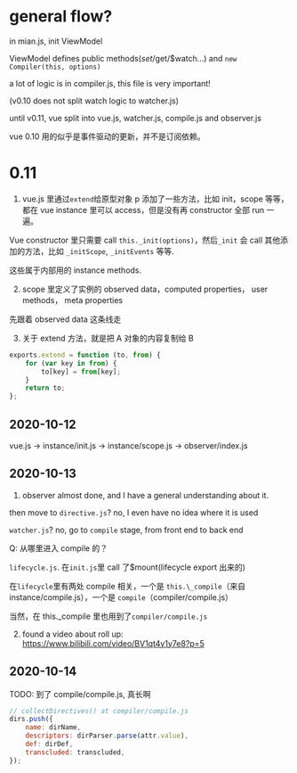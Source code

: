 # general flow?

in mian.js, init ViewModel

ViewModel defines public methods($set/$get/\$watch...) and `new Compiler(this, options)`

a lot of logic is in compiler.js, this file is very important!

(v0.10 does not split watch logic to watcher.js)

until v0.11, vue split into vue.js, watcher.js, compile.js and observer.js

vue 0.10 用的似乎是事件驱动的更新，并不是订阅依赖。

# 0.11

1. vue.js 里通过`extend`给原型对象 p 添加了一些方法，比如 init，scope 等等，都在 vue instance 里可以 access，但是没有再 constructor 全部 run 一遍。

Vue constructor 里只需要 call `this._init(options)`，然后`_init` 会 call 其他添加的方法，比如 `_initScope`, `_initEvents` 等等.

这些属于内部用的 instance methods.

2. scope 里定义了实例的 observed data，computed properties， user methods， meta properties

先跟着 observed data 这条线走

3. 关于 extend 方法，就是把 A 对象的内容复制给 B

```js
exports.extend = function (to, from) {
    for (var key in from) {
        to[key] = from[key];
    }
    return to;
};
```

## 2020-10-12

vue.js -> instance/init.js -> instance/scope.js -> observer/index.js

## 2020-10-13

1. observer almost done, and I have a general understanding about it.

then move to `directive.js`? no, I even have no idea where it is used

`watcher.js`? no, go to `compile` stage, from front end to back end

Q: 从哪里进入 compile 的？

`lifecycle.js`. 在`init.js`里 call 了\$mount(lifecycle export 出来的)

在`lifecycle`里有两处 compile 相关，一个是 `this.\_compile`（来自 instance/compile.js），一个是 `compile`（compiler/compile.js）

当然，在 this.\_compile 里也用到了`compiler/compile.js`

2. found a video about roll up: https://www.bilibili.com/video/BV1qt4y1y7e8?p=5

## 2020-10-14

TODO: 到了 compile/compile.js, 真长啊

```js
// collectDirectives() at compiler/compile.js
dirs.push({
    name: dirName,
    descriptors: dirParser.parse(attr.value),
    def: dirDef,
    transcluded: transcluded,
});
```
